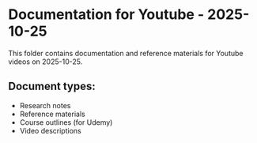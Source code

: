 # Documentation for Youtube - 2025-10-25

This folder contains documentation and reference materials for Youtube videos on 2025-10-25.

## Document types:
- Research notes
- Reference materials
- Course outlines (for Udemy)
- Video descriptions
